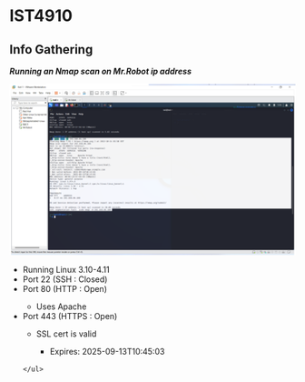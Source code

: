 <h1>
IST4910
</h1>
<h2>Info Gathering</h2>
<em><b>Running an Nmap scan on Mr.Robot ip address</b></em>
<p>
    <img src="Images/mrR.png">
    <ul>
        <li>Running Linux 3.10-4.11</li> 
        <li>Port 22  (SSH   : Closed)</li>
        <li>Port 80  (HTTP  : Open)</li>
            <ul>
                <li>Uses Apache</li>
            </ul>
        <li>Port 443 (HTTPS : Open)</li>
            <ul>
                <li>SSL cert is valid</li>
                <ul>
                    <li>Expires: 2025-09-13T10:45:03</li>
                </ul>
            </ul>
    
    </ul>
  </p>
